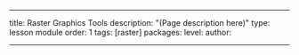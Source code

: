---

title: Raster Graphics Tools
description: "(Page description here)"
type: lesson module
order: 1
tags: [raster]
packages: 
level: 
author: 

---